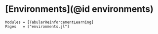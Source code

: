 # [Environments](@id environments)

```@autodocs
Modules = [TabularReinforcementLearning]
Pages   = ["environments.jl"]
```

